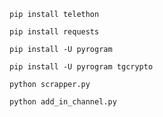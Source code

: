 ```
pip install telethon
```
```
pip install requests
```
```
pip install -U pyrogram
```
```
pip install -U pyrogram tgcrypto
```
```
python scrapper.py
```
```
python add_in_channel.py
```

